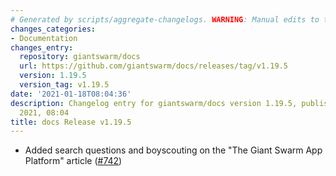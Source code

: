 ```yaml
---
# Generated by scripts/aggregate-changelogs. WARNING: Manual edits to this files will be overwritten.
changes_categories:
- Documentation
changes_entry:
  repository: giantswarm/docs
  url: https://github.com/giantswarm/docs/releases/tag/v1.19.5
  version: 1.19.5
  version_tag: v1.19.5
date: '2021-01-18T08:04:36'
description: Changelog entry for giantswarm/docs version 1.19.5, published on 18 January
  2021, 08:04
title: docs Release v1.19.5
---
```


- Added search questions and boyscouting on the "The Giant Swarm App Platform" article ([#742](https://github.com/giantswarm/docs/pull/742))
